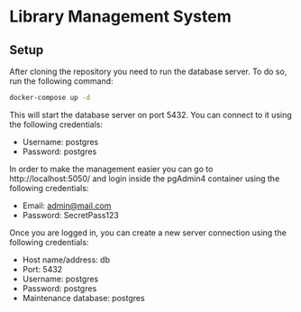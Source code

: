 # Library Management System

## Setup

After cloning the repository you need to run the database server. To do so, run the following command:

```bash
docker-compose up -d
```

This will start the database server on port 5432. You can connect to it using the following credentials:

- Username: postgres
- Password: postgres

In order to make the management easier you can go to http://localhost:5050/
and login inside the pgAdmin4 container using the following credentials:

- Email: admin@mail.com
- Password: SecretPass123

Once you are logged in, you can create a new server connection using the following credentials:

- Host name/address: db
- Port: 5432
- Username: postgres
- Password: postgres
- Maintenance database: postgres